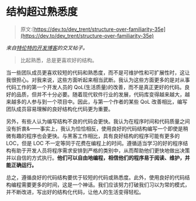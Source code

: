 # 结构超过熟悉度

> 原文:[https://dev.to/dev_trent/structure-over-familiarity-35e](https://dev.to/dev_trent/structure-over-familiarity-35e)

*来自[特伦特的开发博客](https://trent-dev.github.io/)的交叉帖子。*

> 比起熟悉，总是更喜欢好的结构。

当一些团队成员更喜欢较短的代码和熟悉度，而不是可维护性和可扩展性时，这让我很担心。对我来说，这些方面听起来相当武断。我认为这些方面更多的是对从事代码工作的第一个开发人员的 QoL(生活质量)的改善，而不是真正更好的代码。良好的品质，但并不十分必要。随着现代软件行业的发展，代码库变得越来越大，越来越多的人参与到一个项目中。因此，与第一个作者的某些 QoL 改善相比，编写团队成员容易理解的良好结构化代码更为重要。

另外，有些人认为编写结构不良的代码会更快。我认为在程序时间和代码质量之间没有折衷&——事实上，我认为恰恰相反，使用良好的代码结构编写一个即使是稍微有趣的程序也会更快。与黑客工作相比，具有良好结构的程序可能有更多的 LOC，但是 LOC 不一定等同于花费在编程上的时间。遵循适当学习的好的程序结构有助于开发人员将程序需求安排到严格的类别中，从而帮助他们更快地做出决策并以自信的方式执行。**他们可以自由地编程，相信他们的程序易于阅读、维护，并能正确运行。**

总之，遵循良好的代码结构要优于较短的代码或熟悉度。此外，使用良好的代码结构编程需要更多的时间，这是一个神话。我们应该努力打破我们习以为常的模式，并不断改进，写出好的结构化代码，让他人的生活变得轻松。